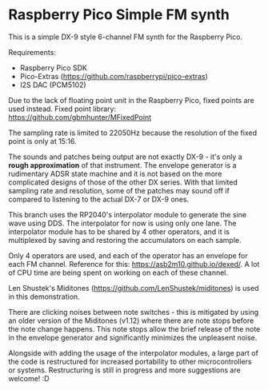 # Raspberry Pico Simple FM synth

This is a simple DX-9 style 6-channel FM synth for the Raspberry Pico.

Requirements:
- Raspberry Pico SDK
- Pico-Extras (https://github.com/raspberrypi/pico-extras)
- I2S DAC (PCM5102)

Due to the lack of floating point unit in the Raspberry Pico, fixed points are used instead. Fixed point library: https://github.com/gbmhunter/MFixedPoint

The sampling rate is limited to 22050Hz because the resolution of the fixed point is only at 15:16.

The sounds and patches being output are not exactly DX-9 - it's only a **rough approximation** of that instrument. The envelope generator is a rudimentary ADSR state machine and it is not based on the more complicated designs of those of the other DX series. With that limited sampling rate and resolution, some of the patches may sound off if compared to listening to the actual DX-7 or DX-9 ones.

This branch uses the RP2040's interpolator module to generate the sine wave using DDS. The interpolator for now is using only one lane. The interpolator module has to be shared by 4 other operators, and it is multiplexed by saving and restoring the accumulators on each sample.

Only 4 operators are used, and each of the operator has an envelope for each FM channel. Reference for this: https://asb2m10.github.io/dexed/. A lot of CPU time are being spent on working on each of these channel.

Len Shustek's Miditones (https://github.com/LenShustek/miditones) is used in this demonstration.

There are clicking noises between note switches - this is mitigated by using an older version of the Miditones (v1.12) where there are note stops before the note change happens. This note stops allow the brief release of the note in the envelope generator and significantly minimizes the unpleasent noise.

Alongside with adding the usage of the interpolator modules, a large part of the code is restructured for increased portability to other microcontrollers or systems. Restructuring is still in progress and more suggestions are welcome! :D